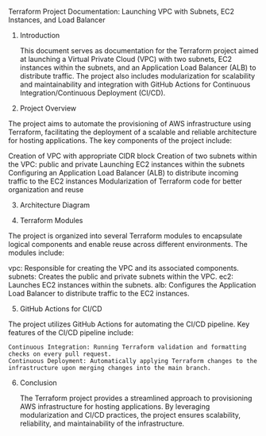 Terraform Project Documentation: Launching VPC with Subnets, EC2 Instances, and Load Balancer

1. Introduction

    This document serves as documentation for the Terraform project aimed at launching a Virtual Private Cloud (VPC) with two subnets, EC2 instances within the subnets, and an Application Load Balancer (ALB) to distribute traffic. The project also includes modularization for scalability and maintainability and integration with GitHub Actions for Continuous Integration/Continuous Deployment (CI/CD).

2. Project Overview

 The project aims to automate the provisioning of AWS infrastructure using Terraform, facilitating the deployment of a scalable and reliable architecture for hosting applications. The key components of the project include:

  Creation of VPC with appropriate CIDR block
  Creation of two subnets within the VPC: public and private
  Launching EC2 instances within the subnets
  Configuring an Application Load Balancer (ALB) to distribute incoming traffic to the EC2 instances
  Modularization of Terraform code for better organization and reuse

3. Architecture Diagram


4. Terraform Modules

The project is organized into several Terraform modules to encapsulate logical components and enable reuse across different environments. The modules include:

 vpc: Responsible for creating the VPC and its associated components.
 subnets: Creates the public and private subnets within the VPC.
 ec2: Launches EC2 instances within the subnets.
 alb: Configures the Application Load Balancer to distribute traffic to the EC2 instances.
 
5. GitHub Actions for CI/CD

  The project utilizes GitHub Actions for automating the CI/CD pipeline. Key features of the CI/CD pipeline include:

    Continuous Integration: Running Terraform validation and formatting checks on every pull request.
    Continuous Deployment: Automatically applying Terraform changes to the infrastructure upon merging changes into the main branch.

6. Conclusion

    The Terraform project provides a streamlined approach to provisioning AWS infrastructure for hosting applications. By leveraging modularization and CI/CD practices, the project ensures scalability, reliability, and maintainability of the infrastructure.